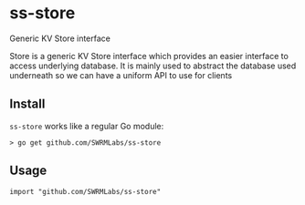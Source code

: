 # ss-store
Generic KV Store interface


Store is a generic KV Store interface which provides an easier
interface to access underlying database. It is mainly used to abstract
the database used underneath so we can have a uniform API to use for clients


## Install
`ss-store` works like a regular Go module:

```
> go get github.com/SWRMLabs/ss-store
```

## Usage
```
import "github.com/SWRMLabs/ss-store"
```
